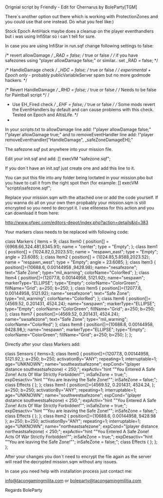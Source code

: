Orignial script by Friendly -
Edit for Chernarus by BoleParty[TGM]

There`s another option out there which is working with ProtectionZones and you could use that one instead. Do what you feel like:)


Stock Epoch AntiHack maybe does a cleanup on the player eventhandlers but i was using InfiStar so i can`t tell for sure.

In case you are using InfiStar in run.sqf change following settings to false:

/*  revert allowDamage   */ _RAD = false; /* true or false */ /* if you have safezones using "player allowDamage false;" or similar.. set _RAD = false; */

/*  HandleDamage check   */ _HDC = false; /* true or false */ /* *experimental + Epoch only* - probably publicVariableServer spam but no more godmode hackers. */

/*  Revert HandleDamage  */ _RHD = false; /* true or false */ /* Needs to be  false  for Paintball script */
/
*  Use EH_Fired check   */ _EHF = false; /* true or false */ /* Some mods revert the EventHandlers by default and can cause problems with this check. Tested on Epoch and AltisLife.  */
*

In your scripts.txt to allowDamage line add: !"player allowDamage false;" !"player allowDamage true;" and
to removeEventHandler line add: !"player removeEventhandler["HandleDamage", _safeZoneDamageEH];"

The safezone.sqf put anywhere into your mission file.

Edit your init.sqf and add: [] execVM "safezone.sqf";

If you don`t have an init.sqf just create one and add this line to it.

You can put this file into any folder being loctated in your mission.pbo but you have to call it from the right spot then (for example: [] execVM "scripts\safezone.sqf";

Replace your mission.sqm with the attached one or add the code yourself. If you wanna do all on your own then propbably your mission.sqm is still encrypted so you need to decrypt it. I use eliteness for this action and you can download it from here:

http://www.ofpec.com/editors-depot/index.php?action=details&id=383


Your markers class needs to be replaced with following code:

 class Markers
 {
  items = 9;
  class Item0
  {
   position[] = {6968.66,324.481,8345.91};
   name = "center";
   type = "Empty";
  };
  class Item1
  {
   position[] = {1024.82,0,2023.51};
   name = "respawn_east";
   type = "Empty";
   angle = 23.6085;
  };
  class Item2
  {
   position[] = {1024.85,5.8588,2023.52};
   name = "respawn_west";
   type = "Empty";
   angle = 23.6085;
  };
  class Item3
		{
			position[]={10688.6, 0.00144958 ,9428.98};
			name="nesafezone";
			text="Safe Zone";
			type="mil_warning";
			colorName="ColorRed";
		};
		class Item4
		{
			position[]={12077.8, 0.00144958, 5121.92};
			name="sespawn";
			markerType="ELLIPSE";
			type="Empty";
			colorName="ColorGreen";
			fillName="Grid";
			a=250;
			b=250;
		};
		class Item5
		{
			position[]={12077.8, 0.00144958, 5121.92};
			name="sesafezone";
			text="Safe Zone";
			type="mil_warning";
			colorName="ColorRed";
		};
		class Item6
		{
			position[]={4569.52,  0.201431, 4524.24};
			name="swspawn";
			markerType="ELLIPSE";
			type="Empty";
			colorName="ColorGreen";
			fillName="Grid";
			a=250;
			b=250;
		};
		class Item7
		{
			position[]={4569.52, 0.201431, 4524.24};
			name="swsafezone";
			text="Safe Zone";
			type="mil_warning";
			colorName="ColorRed";
		};
		class Item8
		{
			position[]={10688.6, 0.00144958, 9428.98,};
			name="nespawn";
			markerType="ELLIPSE";
			type="Empty";
			colorName="ColorGreen";
			fillName="Grid";
			a=250;
			b=250;
		};
    };
    
Directly after your class Markers add:

 class Sensors
	{
		items=3;
		class Item0
		{
			position[]={12077.8, 0.00144958, 5121.92,};
			a=250;
			b=250;
			activationBy="ANY";
			repeating=1;
			interruptable=1;
			age="UNKNOWN";
			name="southeastsafezone";
			expCond="(player distance southeastsafezone) < 250;";
			expActiv="hint ""You Entered A Safe Zone! Acts Of War Strictly Forbidden!"";  inSafeZone = true;";
			expDesactiv="hint ""You are leaving the Safe Zone!""; inSafeZone = false;";
			class Effects
			{
			};
		};
		class Item1
		{
			position[]={4569.52, 0.201431, 4524.24, };
			a=250;
			b=250;
			activationBy="ANY";
			repeating=1;
			interruptable=1;
			age="UNKNOWN";
			name="southwestsafezone";
			expCond="(player distance southwestsafezone) < 250;";
			expActiv="hint ""You Entered A Safe Zone! Acts Of War Strictly Forbidden!""; inSafeZone = true;";
			expDesactiv="hint ""You are leaving the Safe Zone!""; inSafeZone = false;";
			class Effects
			{
			};
		};
		class Item2
		{
			position[]={10688.6, 0.00144958, 9428.98 };
			a=250;
			b=250;
			activationBy="ANY";
			repeating=1;
			interruptable=1;
			age="UNKNOWN";
			name="northeastsafezone";
			expCond="(player distance northeastsafezone) < 250;";
			expActiv="hint ""You Entered A Safe Zone! Acts Of War Strictly Forbidden!""; inSafeZone = true;";
			expDesactiv="hint ""You are leaving the Safe Zone!""; inSafeZone = false;";
			class Effects
			{
			};
		};
	};



After your changes you don`t need to encrypt the file again as the server will read the decrypted mission.sqm without any issues.

In case you need help with installation process just contact me:

info@tacongamingmilita.com or boleparty@tacongamingmilitia.com

Regards
BoleParty
